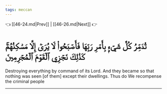 ```yaml
---
tags: meccan
---
```


👈 [[46-24.md|Prev]] | [[46-26.md|Next]] 👉

# تُدَمِّرُ كُلَّ شَيۡءِۭ بِأَمۡرِ رَبِّهَا فَأَصۡبَحُواْ لَا يُرَىٰٓ إِلَّا مَسَٰكِنُهُمۡۚ كَذَٰلِكَ نَجۡزِي ٱلۡقَوۡمَ ٱلۡمُجۡرِمِينَ

Destroying everything by command of its Lord. And they became so that nothing was seen [of them] except their dwellings. Thus do We recompense the criminal people

---

